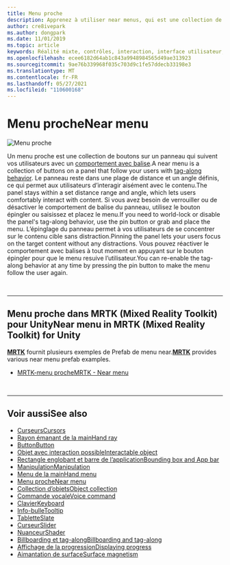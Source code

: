 ```yaml
---
title: Menu proche
description: Apprenez à utiliser near menus, qui est une collection de boutons sur un panneau qui vous suit avec un comportement avec balises dans un environnement de réalité mixte.
author: cre8ivepark
ms.author: dongpark
ms.date: 11/01/2019
ms.topic: article
keywords: Réalité mixte, contrôles, interaction, interface utilisateur, expérience utilisateur, menu, casque de réalité mixte, casque de réalité mixte, casque de réalité virtuelle, HoloLens, MRTK, boîte à outils de réalité mixte
ms.openlocfilehash: ecee6182d64ab1c843a9948984565d49ae313923
ms.sourcegitcommit: 9ae76b339968f035c703d9c1fe57ddecb33198e3
ms.translationtype: MT
ms.contentlocale: fr-FR
ms.lasthandoff: 05/27/2021
ms.locfileid: "110600168"
---
```

# <a name="near-menu"></a><span data-ttu-id="5c7f0-104">Menu proche</span><span class="sxs-lookup"><span data-stu-id="5c7f0-104">Near menu</span></span>

![Menu proche](images/UX_Hero_NearMenu.jpg)

<span data-ttu-id="5c7f0-106">Un menu proche est une collection de boutons sur un panneau qui suivent vos utilisateurs avec un [comportement avec balise](billboarding-and-tag-along.md#what-is-a-tag-along).</span><span class="sxs-lookup"><span data-stu-id="5c7f0-106">A near menu is a collection of buttons on a panel that follow your users with [tag-along behavior](billboarding-and-tag-along.md#what-is-a-tag-along).</span></span> <span data-ttu-id="5c7f0-107">Le panneau reste dans une plage de distance et un angle définis, ce qui permet aux utilisateurs d’interagir aisément avec le contenu.</span><span class="sxs-lookup"><span data-stu-id="5c7f0-107">The panel stays within a set distance range and angle, which lets users comfortably interact with content.</span></span> <span data-ttu-id="5c7f0-108">Si vous avez besoin de verrouiller ou de désactiver le comportement de balise du panneau, utilisez le bouton épingler ou saisissez et placez le menu.</span><span class="sxs-lookup"><span data-stu-id="5c7f0-108">If you need to world-lock or disable the panel's tag-along behavior, use the pin button or grab and place the menu.</span></span> <span data-ttu-id="5c7f0-109">L’épinglage du panneau permet à vos utilisateurs de se concentrer sur le contenu cible sans distraction.</span><span class="sxs-lookup"><span data-stu-id="5c7f0-109">Pinning the panel lets your users focus on the target content without any distractions.</span></span> <span data-ttu-id="5c7f0-110">Vous pouvez réactiver le comportement avec balises à tout moment en appuyant sur le bouton épingler pour que le menu resuive l’utilisateur.</span><span class="sxs-lookup"><span data-stu-id="5c7f0-110">You can re-enable the tag-along behavior at any time by pressing the pin button to make the menu follow the user again.</span></span>

<br>

---

## <a name="near-menu-in-mrtk-mixed-reality-toolkit-for-unity"></a><span data-ttu-id="5c7f0-111">Menu proche dans MRTK (Mixed Reality Toolkit) pour Unity</span><span class="sxs-lookup"><span data-stu-id="5c7f0-111">Near menu in MRTK (Mixed Reality Toolkit) for Unity</span></span>
<span data-ttu-id="5c7f0-112">**[MRTK](https://github.com/Microsoft/MixedRealityToolkit-Unity)** fournit plusieurs exemples de Prefab de menu near.</span><span class="sxs-lookup"><span data-stu-id="5c7f0-112">**[MRTK](https://github.com/Microsoft/MixedRealityToolkit-Unity)** provides various near menu prefab examples.</span></span>

* [<span data-ttu-id="5c7f0-113">MRTK-menu proche</span><span class="sxs-lookup"><span data-stu-id="5c7f0-113">MRTK - Near menu</span></span>](/windows/mixed-reality/mrtk-unity/features/ux-building-blocks/near-menu)

<br>

---

## <a name="see-also"></a><span data-ttu-id="5c7f0-114">Voir aussi</span><span class="sxs-lookup"><span data-stu-id="5c7f0-114">See also</span></span>

* [<span data-ttu-id="5c7f0-115">Curseurs</span><span class="sxs-lookup"><span data-stu-id="5c7f0-115">Cursors</span></span>](cursors.md)
* [<span data-ttu-id="5c7f0-116">Rayon émanant de la main</span><span class="sxs-lookup"><span data-stu-id="5c7f0-116">Hand ray</span></span>](point-and-commit.md)
* [<span data-ttu-id="5c7f0-117">Button</span><span class="sxs-lookup"><span data-stu-id="5c7f0-117">Button</span></span>](button.md)
* [<span data-ttu-id="5c7f0-118">Objet avec interaction possible</span><span class="sxs-lookup"><span data-stu-id="5c7f0-118">Interactable object</span></span>](interactable-object.md)
* [<span data-ttu-id="5c7f0-119">Rectangle englobant et barre de l’application</span><span class="sxs-lookup"><span data-stu-id="5c7f0-119">Bounding box and App bar</span></span>](app-bar-and-bounding-box.md)
* [<span data-ttu-id="5c7f0-120">Manipulation</span><span class="sxs-lookup"><span data-stu-id="5c7f0-120">Manipulation</span></span>](direct-manipulation.md)
* [<span data-ttu-id="5c7f0-121">Menu de la main</span><span class="sxs-lookup"><span data-stu-id="5c7f0-121">Hand menu</span></span>](hand-menu.md)
* [<span data-ttu-id="5c7f0-122">Menu proche</span><span class="sxs-lookup"><span data-stu-id="5c7f0-122">Near menu</span></span>](near-menu.md)
* [<span data-ttu-id="5c7f0-123">Collection d’objets</span><span class="sxs-lookup"><span data-stu-id="5c7f0-123">Object collection</span></span>](object-collection.md)
* [<span data-ttu-id="5c7f0-124">Commande vocale</span><span class="sxs-lookup"><span data-stu-id="5c7f0-124">Voice command</span></span>](voice-input.md)
* [<span data-ttu-id="5c7f0-125">Clavier</span><span class="sxs-lookup"><span data-stu-id="5c7f0-125">Keyboard</span></span>](keyboard.md)
* [<span data-ttu-id="5c7f0-126">Info-bulle</span><span class="sxs-lookup"><span data-stu-id="5c7f0-126">Tooltip</span></span>](tooltip.md)
* [<span data-ttu-id="5c7f0-127">Tablette</span><span class="sxs-lookup"><span data-stu-id="5c7f0-127">Slate</span></span>](slate.md)
* [<span data-ttu-id="5c7f0-128">Curseur</span><span class="sxs-lookup"><span data-stu-id="5c7f0-128">Slider</span></span>](slider.md)
* [<span data-ttu-id="5c7f0-129">Nuanceur</span><span class="sxs-lookup"><span data-stu-id="5c7f0-129">Shader</span></span>](shader.md)
* [<span data-ttu-id="5c7f0-130">Billboarding et tag-along</span><span class="sxs-lookup"><span data-stu-id="5c7f0-130">Billboarding and tag-along</span></span>](billboarding-and-tag-along.md)
* [<span data-ttu-id="5c7f0-131">Affichage de la progression</span><span class="sxs-lookup"><span data-stu-id="5c7f0-131">Displaying progress</span></span>](progress.md)
* [<span data-ttu-id="5c7f0-132">Aimantation de surface</span><span class="sxs-lookup"><span data-stu-id="5c7f0-132">Surface magnetism</span></span>](surface-magnetism.md)